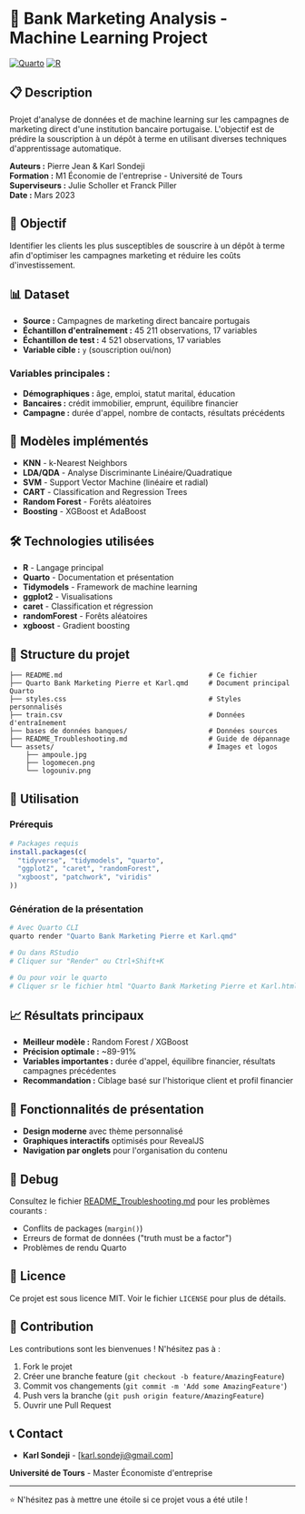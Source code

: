 # 🏦 Bank Marketing Analysis - Machine Learning Project

[![Quarto](https://img.shields.io/badge/Made%20with-Quarto-blue.svg)](https://quarto.org/)
[![R](https://img.shields.io/badge/R-%23276DC3.svg?style=flat&logo=r&logoColor=white)](https://www.r-project.org/)

## 📋 Description

Projet d'analyse de données et de machine learning sur les campagnes de marketing direct d'une institution bancaire portugaise. L'objectif est de prédire la souscription à un dépôt à terme en utilisant diverses techniques d'apprentissage automatique.

**Auteurs :** Pierre Jean & Karl Sondeji  
**Formation :** M1 Économie de l'entreprise - Université de Tours  
**Superviseurs :** Julie Scholler et Franck Piller  
**Date :** Mars 2023

## 🎯 Objectif

Identifier les clients les plus susceptibles de souscrire à un dépôt à terme afin d'optimiser les campagnes marketing et réduire les coûts d'investissement.

## 📊 Dataset

- **Source :** Campagnes de marketing direct bancaire portugais
- **Échantillon d'entraînement :** 45 211 observations, 17 variables
- **Échantillon de test :** 4 521 observations, 17 variables
- **Variable cible :** `y` (souscription oui/non)

### Variables principales :
- **Démographiques :** âge, emploi, statut marital, éducation
- **Bancaires :** crédit immobilier, emprunt, équilibre financier
- **Campagne :** durée d'appel, nombre de contacts, résultats précédents

## 🤖 Modèles implémentés

- **KNN** - k-Nearest Neighbors
- **LDA/QDA** - Analyse Discriminante Linéaire/Quadratique
- **SVM** - Support Vector Machine (linéaire et radial)
- **CART** - Classification and Regression Trees
- **Random Forest** - Forêts aléatoires
- **Boosting** - XGBoost et AdaBoost

## 🛠️ Technologies utilisées

- **R** - Langage principal
- **Quarto** - Documentation et présentation
- **Tidymodels** - Framework de machine learning
- **ggplot2** - Visualisations
- **caret** - Classification et régression
- **randomForest** - Forêts aléatoires
- **xgboost** - Gradient boosting

## 📁 Structure du projet

```
├── README.md                                    # Ce fichier
├── Quarto Bank Marketing Pierre et Karl.qmd     # Document principal Quarto
├── styles.css                                   # Styles personnalisés
├── train.csv                                    # Données d'entraînement
├── bases de données banques/                    # Données sources
├── README_Troubleshooting.md                    # Guide de dépannage
└── assets/                                      # Images et logos
    ├── ampoule.jpg
    ├── logomecen.png
    └── logouniv.png
```

## 🚀 Utilisation

### Prérequis

```r
# Packages requis
install.packages(c(
  "tidyverse", "tidymodels", "quarto",
  "ggplot2", "caret", "randomForest", 
  "xgboost", "patchwork", "viridis"
))
```

### Génération de la présentation

```bash
# Avec Quarto CLI
quarto render "Quarto Bank Marketing Pierre et Karl.qmd"

# Ou dans RStudio
# Cliquer sur "Render" ou Ctrl+Shift+K

# Ou pour voir le quarto
# Cliquer sr le fichier html "Quarto Bank Marketing Pierre et Karl.html"
```

## 📈 Résultats principaux

- **Meilleur modèle :** Random Forest / XGBoost
- **Précision optimale :** ~89-91%
- **Variables importantes :** durée d'appel, équilibre financier, résultats campagnes précédentes
- **Recommandation :** Ciblage basé sur l'historique client et profil financier

## 🎨 Fonctionnalités de présentation

- **Design moderne** avec thème personnalisé
- **Graphiques interactifs** optimisés pour RevealJS
- **Navigation par onglets** pour l'organisation du contenu


## 🔧 Debug

Consultez le fichier [README_Troubleshooting.md](README_Troubleshooting.md) pour les problèmes courants :
- Conflits de packages (`margin()`)
- Erreurs de format de données ("truth must be a factor")
- Problèmes de rendu Quarto

## 📄 Licence

Ce projet est sous licence MIT. Voir le fichier `LICENSE` pour plus de détails.

## 🤝 Contribution

Les contributions sont les bienvenues ! N'hésitez pas à :
1. Fork le projet
2. Créer une branche feature (`git checkout -b feature/AmazingFeature`)
3. Commit vos changements (`git commit -m 'Add some AmazingFeature'`)
4. Push vers la branche (`git push origin feature/AmazingFeature`)
5. Ouvrir une Pull Request

## 📞 Contact

- **Karl Sondeji** - [karl.sondeji@gmail.com]

**Université de Tours** - Master Économiste d'entreprise

---

⭐ N'hésitez pas à mettre une étoile si ce projet vous a été utile !
